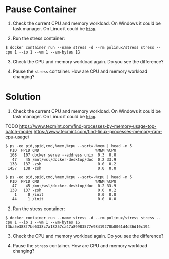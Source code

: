 
# Pause Container

1. Check the current CPU and memory workload.
  On Windows it could be task manager.
  On Linux it could be [`htop`](https://github.com/htop-dev/htop).

2. Run the stress container:

```console
$ docker container run --name stress -d --rm polinux/stress stress --cpu 1 --io 1 --vm 1 --vm-bytes 1G
```

3. Check the CPU and memory workload again.
  Do you see the difference?

4. Pause the `stress` container.
  How are CPU and memory workload changing?

# Solution

1. Check the current CPU and memory workload.
  On Windows it could be task manager.
  On Linux it could be [`htop`](https://github.com/htop-dev/htop).

TODO
https://www.tecmint.com/find-processes-by-memory-usage-top-batch-mode/
https://www.tecmint.com/find-linux-processes-memory-ram-cpu-usage/

```console
$ ps -eo pid,ppid,cmd,%mem,%cpu --sort=-%mem | head -n 5
  PID  PPID CMD                         %MEM %CPU
  108   107 docker serve --address unix  0.3  0.0
   47    45 /mnt/wsl/docker-desktop/doc  0.2 33.9
  138   137 -zsh                         0.0  0.2
 1457   138 -zsh                         0.0  0.0

$ ps -eo pid,ppid,cmd,%mem,%cpu --sort=-%cpu | head -n 5
  PID  PPID CMD                         %MEM %CPU
   47    45 /mnt/wsl/docker-desktop/doc  0.2 33.9
  138   137 -zsh                         0.0  0.2
    1     0 /init                        0.0  0.0
   44     1 /init                        0.0  0.0
```

2. Run the stress container:

```console
$ docker container run --name stress -d --rm polinux/stress stress --cpu 1 --io 1 --vm 1 --vm-bytes 1G
f3ba5e388f7be6338c7a18757ca47a89983577e98419270b0061d4d36d10c194
```

3. Check the CPU and memory workload again.
  Do you see the difference?

4. Pause the `stress` container.
  How are CPU and memory workload changing?

